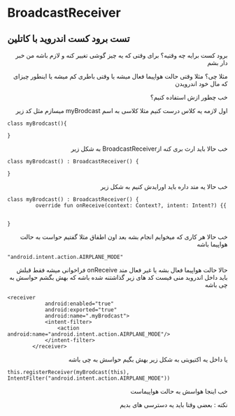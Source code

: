 # BroadcastReceiver

## تست برود کست اندروید با کاتلین

<div dir="rtl">
برود کست برایه چه وقتیه؟ برای وقتی که یه چیز گوشی تغییر کنه و لازم باشه من خبر دار بشم

مثلا چی؟ مثلا وقتی حالت هواپیما فعال میشه یا وقتی باطری کم میشه یا اینطور چیزای که مال خود اندرویدن

خب چطور ازش استفاده کنیم؟

اول لازمه یه کلاس درست کنیم مثلا کلاسی به اسم myBrodcast میسازم مثل کد زیر
<div dir="ltr">

```
class myBrodcast(){

}
```
</div>
خب حالا باید ارث بری کنه  ازBroadcastReceiver به شکل زیر
<div dir="ltr">

```
class myBrodcast() : BroadcastReceiver() {
         
}

```
</div>
خب حالا یه متد داره  باید اورایدش کنیم به شکل زیر

<div dir="ltr">

```
class myBrodcast() : BroadcastReceiver() {
         override fun onReceive(context: Context?, intent: Intent?) {{
         
         
}
```
</div>
خب حالا هر کاری که میخوایم انجام بشه بعد اون اطفاق مثلا گفتیم حواست به حالت هواپیما باشه

<div dir="ltr">

```
"android.intent.action.AIRPLANE_MODE"
```

</div>

حالا حالت هواپیما فعال بشه یا غیر فعال متد onReceive فراخوانی میشه فقط قبلش باید داخل اندروید منی فیست کد های زیر گذاشتنه شده باشه که بهش بگشم حواسش به چی باشه

<div dir="ltr">
         
```
<receiver
            android:enabled="true"
            android:exported="true"
            android:name=".myBrodcast">
            <intent-filter>
                <action android:name="android.intent.action.AIRPLANE_MODE"/>
            </intent-filter>
        </receiver>
```

</div>
یا داخل یه اکتیویتی به شکل زیر بهش بگیم حواسش به چی باشه
<div dir="ltr">

```
this.registerReceiver(myBrodcast(this), IntentFilter("android.intent.action.AIRPLANE_MODE"))
```

</div>
خب اینجا هواسش به حالت هواپیماست

نکته : بعضی وقتا باید یه دسترسی های بدیم

</div>

